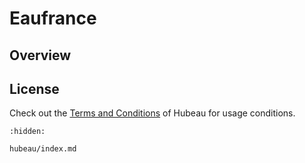 # Eaufrance

## Overview

## License

Check out the [Terms and Conditions](https://hubeau.eaufrance.fr/page/conditions-generales) of Hubeau for usage 
conditions.

```{toctree}
:hidden:

hubeau/index.md
```